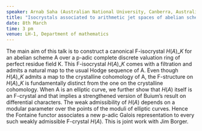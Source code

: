 ```yaml
---
speaker: Arnab Saha (Australian National University, Canberra, Australia) 
title: "Isocrystals associated to arithmetic jet spaces of abelian schemes"
date: 8th March
time: 3 pm
venue: LH-1, Department of mathematics
---
```


The main aim of this talk is to construct a canonical F-isocrystal $H(A)\_K$ for an abelian scheme A over a p-adic complete discrete valuation ring of perfect residue field K. This F-isocrystal $H(A)\_K$ comes with a filtration and admits a natural map to the usual Hodge sequence of A. Even though $H(A)\_K$ admits a map to the crystalline cohomology of A, the F-structure on $H(A)\_K$ is fundamentally distinct from the one on the crystalline cohomology. When A is an elliptic curve, we further show that $H(A)$ itself is an F-crystal and that implies a strengthened version of Buium’s result on differential characters. The weak admissibility of $H(A)$ depends on a modular parameter over the points of the moduli of elliptic curves. Hence the Fontaine functor associates a new p-adic Galois representation to every such weakly admissible F-crystal $H(A)$. This is joint work with Jim Borger.
